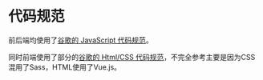 # 代码规范

前后端均使用了[谷歌的 JavaScript 代码规范](https://google.github.io/styleguide/jsguide.html)。

同时前端使用了部分的[谷歌的 Html/CSS 代码规范](https://google.github.io/styleguide/htmlcssguide.html)，不完全参考主要是因为CSS混用了Sass，HTML使用了Vue.js。

